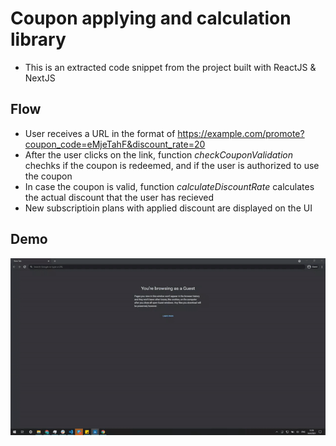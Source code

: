 # Coupon applying and calculation library

- This is an extracted code snippet from the project built with ReactJS & NextJS

## Flow

- User receives a URL in the format of https://example.com/promote?coupon_code=eMjeTahF&discount_rate=20
- After the user clicks on the link, function *checkCouponValidation* chechks if the coupon is redeemed, and if the user is authorized to use the coupon
- In case the coupon is valid, function *calculateDiscountRate* calculates the actual discount that the user has recieved
- New subscriptioin plans with applied discount are displayed on the UI

## Demo
 
![alt text](https://github.com/Cox5/reactjs-coupon/blob/main/coupon_gif.gif "Discount coupon demo gif")
